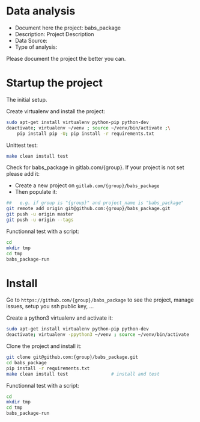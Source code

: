 # Data analysis
- Document here the project: babs_package
- Description: Project Description
- Data Source:
- Type of analysis:

Please document the project the better you can.

# Startup the project

The initial setup.

Create virtualenv and install the project:
```bash
sudo apt-get install virtualenv python-pip python-dev
deactivate; virtualenv ~/venv ; source ~/venv/bin/activate ;\
    pip install pip -U; pip install -r requirements.txt
```

Unittest test:
```bash
make clean install test
```

Check for babs_package in gitlab.com/{group}.
If your project is not set please add it:

- Create a new project on `gitlab.com/{group}/babs_package`
- Then populate it:

```bash
##   e.g. if group is "{group}" and project_name is "babs_package"
git remote add origin git@github.com:{group}/babs_package.git
git push -u origin master
git push -u origin --tags
```

Functionnal test with a script:

```bash
cd
mkdir tmp
cd tmp
babs_package-run
```

# Install

Go to `https://github.com/{group}/babs_package` to see the project, manage issues,
setup you ssh public key, ...

Create a python3 virtualenv and activate it:

```bash
sudo apt-get install virtualenv python-pip python-dev
deactivate; virtualenv -ppython3 ~/venv ; source ~/venv/bin/activate
```

Clone the project and install it:

```bash
git clone git@github.com:{group}/babs_package.git
cd babs_package
pip install -r requirements.txt
make clean install test                # install and test
```
Functionnal test with a script:

```bash
cd
mkdir tmp
cd tmp
babs_package-run
```
